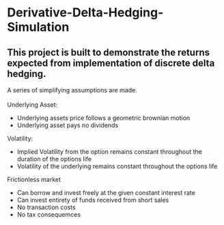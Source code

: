# Derivative-Delta-Hedging-Simulation
## This project is built to demonstrate the returns expected from implementation of discrete delta hedging.
A series of simplifying assumptions are made.  
<br/>
Underlying Asset:
* Underlying assets price follows a geometric brownian motion
* Underlying asset pays no dividends

Volatility:
* Implied Volatility from the option remains constant throughout the duration of the options life
* Volatility of the underlying remains constant throughout the options life

Frictionless market
* Can borrow and invest freely at the given constant interest rate
* Can invest entirety of funds received from short sales
* No transaction costs
* No tax consequemces
